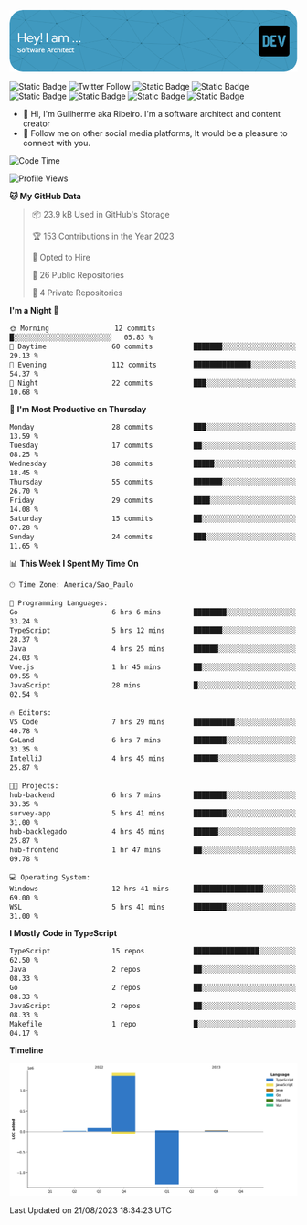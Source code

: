 ![Header](./assets/github-header-image.png)

![Static Badge](https://img.shields.io/badge/Software%20Architect-blue)
 ![Twitter Follow](https://img.shields.io/twitter/follow/dev_pkg) ![Static Badge](https://img.shields.io/badge/Java-orange) ![Static Badge](https://img.shields.io/badge/Springboot-green) ![Static Badge](https://img.shields.io/badge/Golang-blue) ![Static Badge](https://img.shields.io/badge/Nodejs-green) ![Static Badge](https://img.shields.io/badge/Javascript-yellow) ![Static Badge](https://img.shields.io/badge/Vuejs-green)

- 👋 Hi, I'm Guilherme aka Ribeiro. I'm a software architect and content creator
- 👀 Follow me on other social media platforms, It would be a pleasure to connect with you.

<!--START_SECTION:waka-->
![Code Time](http://img.shields.io/badge/Code%20Time-60%20hrs%208%20mins-blue)

![Profile Views](http://img.shields.io/badge/Profile%20Views-1-blue)

**🐱 My GitHub Data** 

> 📦 23.9 kB Used in GitHub's Storage 
 > 
> 🏆 153 Contributions in the Year 2023
 > 
> 💼 Opted to Hire
 > 
> 📜 26 Public Repositories 
 > 
> 🔑 4 Private Repositories 
 > 
**I'm a Night 🦉** 

```text
🌞 Morning                12 commits          █░░░░░░░░░░░░░░░░░░░░░░░░   05.83 % 
🌆 Daytime                60 commits          ███████░░░░░░░░░░░░░░░░░░   29.13 % 
🌃 Evening                112 commits         ██████████████░░░░░░░░░░░   54.37 % 
🌙 Night                  22 commits          ███░░░░░░░░░░░░░░░░░░░░░░   10.68 % 
```
📅 **I'm Most Productive on Thursday** 

```text
Monday                   28 commits          ███░░░░░░░░░░░░░░░░░░░░░░   13.59 % 
Tuesday                  17 commits          ██░░░░░░░░░░░░░░░░░░░░░░░   08.25 % 
Wednesday                38 commits          █████░░░░░░░░░░░░░░░░░░░░   18.45 % 
Thursday                 55 commits          ███████░░░░░░░░░░░░░░░░░░   26.70 % 
Friday                   29 commits          ████░░░░░░░░░░░░░░░░░░░░░   14.08 % 
Saturday                 15 commits          ██░░░░░░░░░░░░░░░░░░░░░░░   07.28 % 
Sunday                   24 commits          ███░░░░░░░░░░░░░░░░░░░░░░   11.65 % 
```


📊 **This Week I Spent My Time On** 

```text
🕑︎ Time Zone: America/Sao_Paulo

💬 Programming Languages: 
Go                       6 hrs 6 mins        ████████░░░░░░░░░░░░░░░░░   33.24 % 
TypeScript               5 hrs 12 mins       ███████░░░░░░░░░░░░░░░░░░   28.37 % 
Java                     4 hrs 25 mins       ██████░░░░░░░░░░░░░░░░░░░   24.03 % 
Vue.js                   1 hr 45 mins        ██░░░░░░░░░░░░░░░░░░░░░░░   09.55 % 
JavaScript               28 mins             █░░░░░░░░░░░░░░░░░░░░░░░░   02.54 % 

🔥 Editors: 
VS Code                  7 hrs 29 mins       ██████████░░░░░░░░░░░░░░░   40.78 % 
GoLand                   6 hrs 7 mins        ████████░░░░░░░░░░░░░░░░░   33.35 % 
IntelliJ                 4 hrs 45 mins       ██████░░░░░░░░░░░░░░░░░░░   25.87 % 

🐱‍💻 Projects: 
hub-backend              6 hrs 7 mins        ████████░░░░░░░░░░░░░░░░░   33.35 % 
survey-app               5 hrs 41 mins       ████████░░░░░░░░░░░░░░░░░   31.00 % 
hub-backlegado           4 hrs 45 mins       ██████░░░░░░░░░░░░░░░░░░░   25.87 % 
hub-frontend             1 hr 47 mins        ██░░░░░░░░░░░░░░░░░░░░░░░   09.78 % 

💻 Operating System: 
Windows                  12 hrs 41 mins      █████████████████░░░░░░░░   69.00 % 
WSL                      5 hrs 41 mins       ████████░░░░░░░░░░░░░░░░░   31.00 % 
```

**I Mostly Code in TypeScript** 

```text
TypeScript               15 repos            ████████████████░░░░░░░░░   62.50 % 
Java                     2 repos             ██░░░░░░░░░░░░░░░░░░░░░░░   08.33 % 
Go                       2 repos             ██░░░░░░░░░░░░░░░░░░░░░░░   08.33 % 
JavaScript               2 repos             ██░░░░░░░░░░░░░░░░░░░░░░░   08.33 % 
Makefile                 1 repo              █░░░░░░░░░░░░░░░░░░░░░░░░   04.17 % 
```



**Timeline**

![Lines of Code chart](https://raw.githubusercontent.com/Guilhrib/Guilhrib/main/assets/bar_graph.png)


 Last Updated on 21/08/2023 18:34:23 UTC
<!--END_SECTION:waka-->
